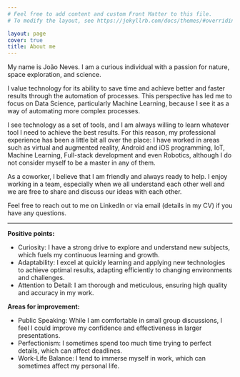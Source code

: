 ```yaml
---
# Feel free to add content and custom Front Matter to this file.
# To modify the layout, see https://jekyllrb.com/docs/themes/#overriding-theme-defaults

layout: page
cover: true
title: About me
---
```


My name is João Neves. I am a curious individual with a passion for nature, space exploration, and science.  

I value technology for its ability to save time and achieve better and faster results through the automation of processes. This perspective has led me to focus on Data Science, particularly Machine Learning, because I see it as a way of automating more complex processes.  

I see technology as a set of tools, and I am always willing to learn whatever tool I need to achieve the best results. For this reason, my professional experience has been a little bit all over the place: I have worked in areas such as virtual and augmented reality, Android and iOS programming, IoT, Machine Learning, Full-stack development and even Robotics, although I do not consider myself to be a master in any of them.  

As a coworker, I believe that I am friendly and always ready to help. I enjoy working in a team, especially when we all understand each other well and we are free to share and discuss our ideas with each other.  

Feel free to reach out to me on LinkedIn or via email (details in my CV) if you have any questions.  

__________________________

**Positive points:**

* Curiosity: I have a strong drive to explore and understand new subjects, which fuels my continuous learning and growth.
* Adaptability: I excel at quickly learning and applying new technologies to achieve optimal results, adapting efficiently to changing environments and challenges.
* Attention to Detail: I am thorough and meticulous, ensuring high quality and accuracy in my work.

**Areas for improvement:**

* Public Speaking: While I am comfortable in small group discussions, I feel I could improve my confidence and effectiveness in larger presentations.
* Perfectionism: I sometimes spend too much time trying to perfect details, which can affect deadlines.
* Work-Life Balance: I tend to immerse myself in work, which can sometimes affect my personal life.
